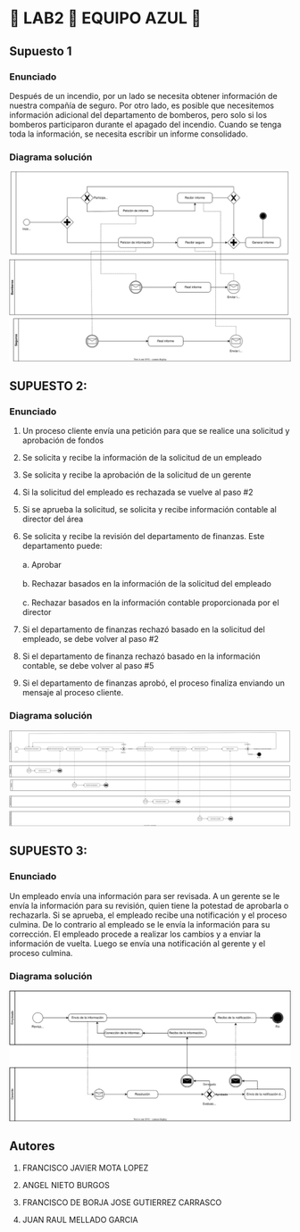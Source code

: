 # :large_blue_circle: LAB2 :large_blue_circle: EQUIPO AZUL :large_blue_circle:

## Supuesto 1

### Enunciado

Después de un incendio, por un lado se necesita obtener información de nuestra compañía de seguro. Por otro lado, es posible que necesitemos información adicional del departamento de bomberos, pero solo si los bomberos participaron durante el apagado del incendio. Cuando se tenga toda la información, se necesita escribir un informe consolidado.

### Diagrama solución

<img src=./svgs/supuesto1.svg>

## SUPUESTO 2:

### Enunciado

1. Un proceso cliente envía una petición para que se realice una solicitud y aprobación de fondos

2. Se solicita y recibe la información de la solicitud de un empleado

3. Se solicita y recibe la aprobación de la solicitud de un gerente
4. Si la solicitud del empleado es rechazada se vuelve al paso #2
5. Si se aprueba la solicitud, se solicita y recibe información contable al director del área
6. Se solicita y recibe la revisión del departamento de finanzas. Este departamento puede:<br>
<br>a. Aprobar<br>
<br>b. Rechazar basados en la información de la solicitud del empleado<br>
<br>c. Rechazar basados en la información contable proporcionada por el director

7. Si el departamento de finanzas rechazó basado en la solicitud del empleado, se debe volver al paso #2
8. Si el departamento de finanza rechazó basado en la información contable, se debe volver al paso #5
9. Si el departamento de finanzas aprobó, el proceso finaliza enviando un mensaje al proceso cliente.

### Diagrama solución

<img src=./svgs/supuesto2.svg>

## SUPUESTO 3:

### Enunciado

Un empleado envía una información para ser revisada. A un gerente se le envía la información para su revisión, quien tiene la potestad de aprobarla o rechazarla. Si se aprueba, el empleado recibe una notificación y el proceso culmina. De lo contrario al empleado se le envía la información para su corrección. El empleado procede a realizar los cambios y a enviar la información de vuelta. Luego se envía una notificación al gerente y el proceso culmina.

### Diagrama solución

<img src=./svgs/supuesto3.svg>

## Autores

1. FRANCISCO JAVIER MOTA LOPEZ

2. ANGEL NIETO BURGOS

3. FRANCISCO DE BORJA JOSE GUTIERREZ CARRASCO

4. JUAN RAUL MELLADO GARCIA
